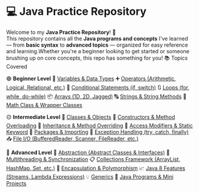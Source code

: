 # 💻 Java Practice Repository

Welcome to my **Java Practice Repository**! 🌟  
This repository contains all the **Java programs and concepts** I've learned — from **basic syntax** to **advanced topics** — organized for easy reference and learning.Whether you're a beginner looking to get started or someone brushing up on core concepts, this repo has something for you!
 📚 Topics Covered
 
 🟢 **Beginner Level**
📌 [Variables & Data Types](#)
➕ [Operators (Arithmetic, Logical, Relational, etc.)](#)
🔁 [Conditional Statements (if, switch)](#)
🔃 [Loops (for, while, do-while)](#)
📦 [Arrays (1D, 2D, Jagged)](#)
🔠 [Strings & String Methods](#)
🧮 [Math Class & Wrapper Classes](#)

🟡 **Intermediate Level**
🧱 [Classes & Objects](#)
🧬 [Constructors & Method Overloading](#)
🔄 [Inheritance & Method Overriding](#)
🧰 [Access Modifiers & Static Keyword](#)
📜 [Packages & Importing](#)
🔄 [Exception Handling (try, catch, finally)](#)
📥 [File I/O (BufferedReader, Scanner, FileReader, etc.)](#)

 🔴 **Advanced Level**
🧩 [Abstraction (Abstract Classes & Interfaces)](#)
🧵 [Multithreading & Synchronization](#)
📋 [Collections Framework (ArrayList, HashMap, Set, etc.)](#)
🔐 [Encapsulation & Polymorphism](#)
📈 [Java 8 Features (Streams, Lambda Expressions)](#)
💡 [Generics](#)
🧪 [Java Programs & Mini Projects](#)
